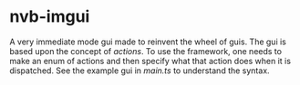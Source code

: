 # nvb-imgui
A very immediate mode gui made to reinvent the wheel of guis. The gui is based upon the concept of *actions*. To use the framework, one needs to make an enum of actions and then specify what that action does when it is dispatched. See the example gui in *main.ts* to understand the syntax.

